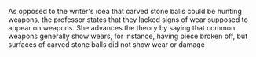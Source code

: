 As opposed to the writer's idea that carved stone balls could be hunting weapons, the professor states that they lacked signs of wear supposed to appear on weapons. She advances the theory by saying that common weapons generally show wears, for instance, having piece broken off, but surfaces of carved stone balls did not show wear or  damage